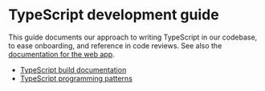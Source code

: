 # TypeScript development guide

This guide documents our approach to writing TypeScript in our codebase, to ease onboarding, and reference in code reviews.
See also the [documentation for the web app](../web_app.md).

- [TypeScript build documentation](build.md)
- [TypeScript programming patterns](patterns.md)
